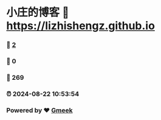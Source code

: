 # 小庄的博客 :link: https://lizhishengz.github.io 
### :page_facing_up: [2](https://lizhishengz.github.io/tag.html) 
### :speech_balloon: 0 
### :hibiscus: 269 
### :alarm_clock: 2024-08-22 10:53:54 
### Powered by :heart: [Gmeek](https://github.com/Meekdai/Gmeek)
